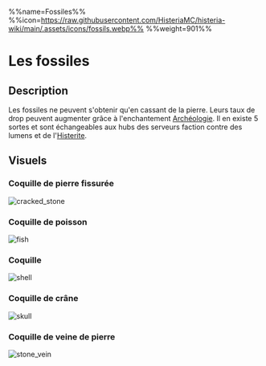 %%name=Fossiles%%
%%icon=https://raw.githubusercontent.com/HisteriaMC/histeria-wiki/main/.assets/icons/fossils.webp%%
%%weight=901%%

# Les fossiles

## Description
Les fossiles ne peuvent s'obtenir qu'en cassant de la pierre. Leurs taux de drop peuvent augmenter grâce à l'enchantement [Archéologie](https://histeria.fr/wiki/6-enchantements/archeology). Il en existe 5 sortes et sont échangeables aux hubs des serveurs faction contre des lumens et de l'[Histerite](https://histeria.fr/wiki/1-ressources/histerite).

## Visuels 

### Coquille de pierre fissurée
![cracked_stone](https://raw.githubusercontent.com/HisteriaMC/histeria-wiki/main/.assets/pictures/cracked-stone.png)

### Coquille de poisson
![fish](https://raw.githubusercontent.com/HisteriaMC/histeria-wiki/main/.assets/pictures/fish.png)

### Coquille
![shell](https://raw.githubusercontent.com/HisteriaMC/histeria-wiki/main/.assets/pictures/shell.png)

### Coquille de crâne
![skull](https://raw.githubusercontent.com/HisteriaMC/histeria-wiki/main/.assets/pictures/skull.png)

### Coquille de veine de pierre
![stone_vein](https://raw.githubusercontent.com/HisteriaMC/histeria-wiki/main/.assets/pictures/stone-vein.png)
